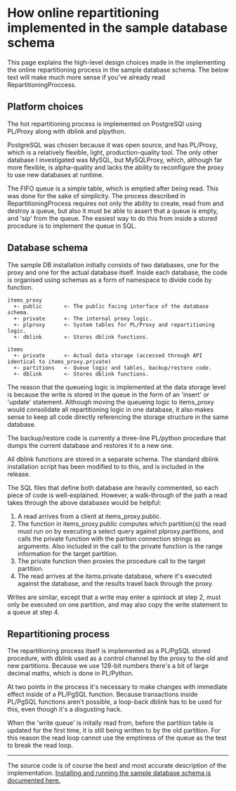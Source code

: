 

# How online repartitioning implemented in the sample database schema #

This page explains the high-level design choices made in the implementing the online repartitioning process in the sample database schema. The below text will make much more sense if you've already read RepartitioningProccess.

## Platform choices ##

The hot repartitioning process is implemented on PostgreSQl using PL/Proxy along with dblink and plpython.

PostgreSQL was chosen because it was open source, and has PL/Proxy, which is a relatively flexible, light, production-quality tool. The only other database I investigated was MySQL, but MySQLProxy, which, although far more flexible, is alpha-quality and lacks the ability to reconfigure the proxy to use new databases at runtime.

The FIFO queue is a simple table, which is emptied after being read. This was done for the sake of simplicity. The process described in RepartitioningProcess requires not only the ability to create, read from and destroy a queue, but also it must be able to assert that a queue is empty, and 'sip' from the queue. The easiest way to do this from inside a stored procedure is to implement the queue in SQL.

## Database schema ##

The sample DB installation initially consists of two databases, one for the proxy and one for the actual database itself. Inside each database, the code is organised using schemas as a form of namespace to divide code by function.

```
items_proxy
  +- public       <- The public facing interface of the database schema.
  +- private      <- The internal proxy logic.
  +- plproxy      <- System tables for PL/Proxy and repartitioning logic.
  +- dblink       <- Stores dblink functions.

items
  +- private      <- Actual data storage (accessed through API identical to items_proxy.private)
  +- partitions   <- Queue logic and tables, backup/restore code.
  +- dblink       <- Stores dblink functions.
```
The reason that the queueing logic is implemented at the data storage level is because the write is stored in the queue in the form of an 'insert' or 'update' statement. Although moving the queueing logic to items\_proxy would consolidate all repartitioning logic in one database, it also makes sense to keep all code directly referencing the storage structure in the same database.

The backup/restore code is currently a three-line PL/python procedure that dumps the current database and restores it to a new one.

All dblink functions are stored in a separate schema. The standard dblink installation script has been modified to to this, and is included in the release.

The SQL files that define both database are heavily commented, so each piece of code is well-explained. However, a walk-through of the path a read takes through the above databases would be helpful:

  1. A read arrives from a client at items\_proxy.public.
  1. The function in items\_proxy.public computes which partition(s) the read must run on by executing a select query against plproxy.partitions, and calls the private function with the partion connection strings as arguments. Also included in the call to the private function is the range information for the target partition.
  1. The private function then proxies the procedure call to the target partition.
  1. The read arrives at the items.private database, where it's executed against the database, and the results travel back through the proxy.

Writes are similar, except that a write may enter a spinlock at step 2, must only be executed on one partition, and may also copy the write statement to a queue at step 4.

## Repartitioning process ##

The repartitioning process itself is implemented as a PL/PgSQL stored procedure, with dblink used as a control channel by the proxy to the old and new partitions. Because we use 128-bit numbers there's a bit of large decimal maths, which is done in PL/Python.

At two points in the process it's necessary to make changes with immediate effect inside of a PL/PgSQL function. Because transactions inside PL/PgSQL functions aren't possible, a loop-back dblink has to be used for this, even though it's a disgusting hack.

When the 'write queue' is initally read from, before the partition table is updated for the first time, it is still being written to by the old partition. For this reason the read loop cannot use the emptiness of the queue as the test to break the read loop.


---


The source code is of course the best and most accurate description of the implementation. [Installing and running the sample database schema is documented here.](DatabaseInstallation.md)
